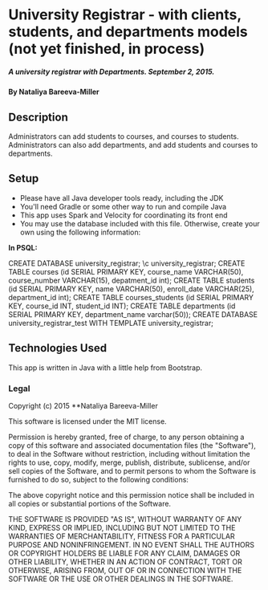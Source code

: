 # University Registrar - with clients, students, and departments models (not yet finished, in process)

##### A university registrar with Departments. September 2, 2015.

#### By **Nataliya Bareeva-Miller**

## Description

Administrators can add students to courses, and courses to students. Administrators can also add departments, and add students and courses to departments.

## Setup

* Please have all Java developer tools ready, including the JDK
* You'll need Gradle or some other way to run and compile Java
* This app uses Spark and Velocity for coordinating its front end
* You may use the database included with this file. Otherwise, create your own using the following information:

**In PSQL:**

CREATE DATABASE university_registrar;
\c university_registrar;
CREATE TABLE courses (id SERIAL PRIMARY KEY, course_name VARCHAR(50), course_number VARCHAR(15), depatment_id int);
CREATE TABLE students (id SERIAL PRIMARY KEY, name VARCHAR(50), enroll_date VARCHAR(25), department_id int);
CREATE TABLE courses_students (id SERIAL PRIMARY KEY, course_id INT, student_id INT);
CREATE TABLE departments (id SERIAL PRIMARY KEY, department_name varchar(50));
CREATE DATABASE university_registrar_test WITH TEMPLATE university_registrar;

## Technologies Used

This app is written in Java with a little help from Bootstrap.

### Legal

Copyright (c) 2015 **Nataliya Bareeva-Miller

This software is licensed under the MIT license.

Permission is hereby granted, free of charge, to any person obtaining a copy
of this software and associated documentation files (the "Software"), to deal
in the Software without restriction, including without limitation the rights
to use, copy, modify, merge, publish, distribute, sublicense, and/or sell
copies of the Software, and to permit persons to whom the Software is
furnished to do so, subject to the following conditions:

The above copyright notice and this permission notice shall be included in
all copies or substantial portions of the Software.

THE SOFTWARE IS PROVIDED "AS IS", WITHOUT WARRANTY OF ANY KIND, EXPRESS OR
IMPLIED, INCLUDING BUT NOT LIMITED TO THE WARRANTIES OF MERCHANTABILITY,
FITNESS FOR A PARTICULAR PURPOSE AND NONINFRINGEMENT. IN NO EVENT SHALL THE
AUTHORS OR COPYRIGHT HOLDERS BE LIABLE FOR ANY CLAIM, DAMAGES OR OTHER
LIABILITY, WHETHER IN AN ACTION OF CONTRACT, TORT OR OTHERWISE, ARISING FROM,
OUT OF OR IN CONNECTION WITH THE SOFTWARE OR THE USE OR OTHER DEALINGS IN
THE SOFTWARE.
